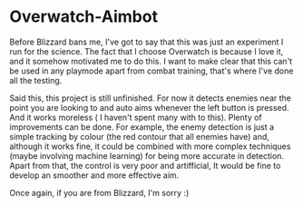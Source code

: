 # Overwatch-Aimbot

Before Blizzard bans me, I've got to say that this was just an experiment I run for the science. The fact that I choose Overwatch is because I love it, and it somehow motivated me to do this. I want to make clear that this can't be used in any playmode apart from combat training, that's where I've done all the testing.

Said this, this project is still unfinished. For now it detects enemies near the point you are looking to and auto aims whenever the left button is pressed. And it works moreless ( I haven't spent many with to this). Plenty of improvements can be done. For example, the enemy detection is just a simple tracking by colour (the red contour that all enemies have) and, although it works fine, it could be combined with more complex techniques (maybe involving machine learning) for being more accurate in detection. Apart from that, the control is very poor and artifficial, It would be fine to develop an smoother and more effective aim.

Once again, if you are from Blizzard, I'm sorry :)
